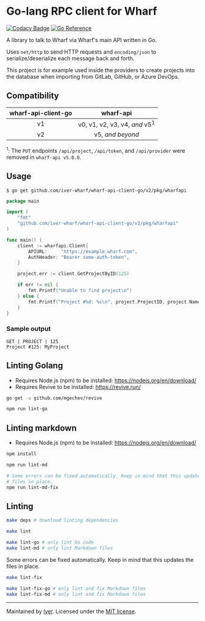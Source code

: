 # Go-lang RPC client for Wharf

[![Codacy Badge](https://app.codacy.com/project/badge/Grade/3ab0d0c67ee642bfa1952dae4d99f55d)](https://www.codacy.com/gh/iver-wharf/wharf-api-client-go/dashboard?utm_source=github.com\&utm_medium=referral\&utm_content=iver-wharf/wharf-api-client-go\&utm_campaign=Badge_Grade)
[![Go Reference](https://pkg.go.dev/badge/github.com/iver-wharf/wharf-api-client-go.svg)](https://pkg.go.dev/github.com/iver-wharf/wharf-api-client-go)

A library to talk to Wharf via Wharf's main API written in Go.

Uses `net/http` to send HTTP requests and `encoding/json` to
serialize/deserialize each message back and forth.

This project is for example used inside the providers to create projects
into the database when importing from GitLab, GitHub, or Azure DevOps.

## Compatibility

| wharf-api-client-go | wharf-api |
| :---: | :---: |
| v1 | v0, v1, v2, v3, v4, *and* v5<sup>1</sup> |
| v2 | v5, *and beyond* |

<sup>1</sup>: The `PUT` endpoints `/api/project`, `/api/token`, and `/api/provider` were removed in `wharf-api v5.0.0`.

## Usage

```console
$ go get github.com/iver-wharf/wharf-api-client-go/v2/pkg/wharfapi
```

```go
package main

import (
	"fmt"
	"github.com/iver-wharf/wharf-api-client-go/v2/pkg/wharfapi"
)

func main() {
	client := wharfapi.Client{
		APIURL:     "https://example.wharf.com",
		AuthHeader: "Bearer some-auth-token",
	}

	project,err := client.GetProjectByID(125)

	if err != nil {
		fmt.Printf("Unable to find project\n")
	} else {
		fmt.Printf("Project #%d: %s\n", project.ProjectID, project.Name)
	}
}
```

### Sample output

```log
GET | PROJECT | 125
Project #125: MyProject
```

## Linting Golang

- Requires Node.js (npm) to be installed: <https://nodejs.org/en/download/>
- Requires Revive to be installed: <https://revive.run/>

```sh
go get -u github.com/mgechev/revive
```

```sh
npm run lint-go
```

## Linting markdown

- Requires Node.js (npm) to be installed: <https://nodejs.org/en/download/>

```sh
npm install

npm run lint-md

# Some errors can be fixed automatically. Keep in mind that this updates the
# files in place.
npm run lint-md-fix
```

## Linting

```sh
make deps # download linting dependencies

make lint

make lint-go # only lint Go code
make lint-md # only lint Markdown files
```

Some errors can be fixed automatically. Keep in mind that this updates the
files in place.

```sh
make lint-fix

make lint-fix-go # only lint and fix Markdown files
make lint-fix-md # only lint and fix Markdown files
```

---

Maintained by [Iver](https://www.iver.com/en).
Licensed under the [MIT license](./LICENSE).
